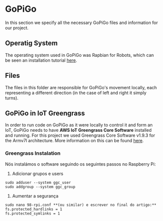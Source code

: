 # GoPiGo

In this section we specify all the necessary GoPiGo files and information for our project.

## Operatig System

The operating system used in GoPiGo was Rapbian for Robots, which can be seen an installation tutorial [here](https://www.dexterindustries.com/howto/install-raspbian-for-robots-image-on-an-sd-card/).

## Files

The files in this folder are responsible for GoPiGo's movement locally, each representing a different direction (in the case of left and right it simply turns).

## GoPiGo in IoT Greengrass

In order to run code on GoPiGo as it were locally to control it and form an IoT, GoPiGo needs to have **AWS IoT Greengrass Core Software** installed and running. For this project we used Greengrass Core Software v1.9.3 for the Armv7l architecture. More information on this can be found [here](https://docs.aws.amazon.com/greengrass/latest/developerguide/what-is-gg.html).

### Greengrass Instalation

Nós instalámos o software seguindo os seguintes passos no Raspberry Pi:

1. Adicionar grupos e users
```
sudo adduser --system ggc_user
sudo addgroup --system ggc_group

```

1. Aumentar a segurança
```
sudo nano 98-rpi.conf **(ou similar) e escrever no final do artigo:**
fs.protected_hardlinks = 1
fs.protected_symlinks = 1

```
